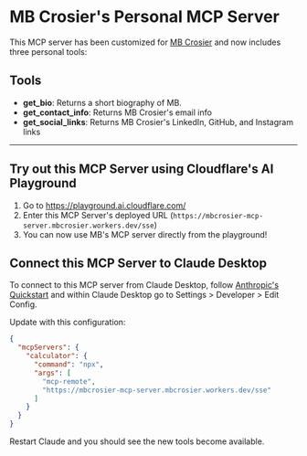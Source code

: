 # MB Crosier's Personal MCP Server

This MCP server has been customized for [MB Crosier](https://www.mbcrosier.com) and now includes three personal tools:

## Tools

- **get_bio**: Returns a short biography of MB.
- **get_contact_info**: Returns MB Crosier's email info
- **get_social_links**: Returns MB Crosier's LinkedIn, GitHub, and Instagram links

---

## Try out this MCP Server using Cloudflare's AI Playground

1. Go to https://playground.ai.cloudflare.com/
2. Enter this MCP Server's deployed URL (`https://mbcrosier-mcp-server.mbcrosier.workers.dev/sse`)
3. You can now use MB's MCP server directly from the playground!


## Connect this MCP Server to Claude Desktop

To connect to this MCP server from Claude Desktop, follow [Anthropic's Quickstart](https://modelcontextprotocol.io/quickstart/user) and within Claude Desktop go to Settings > Developer > Edit Config.

Update with this configuration:

```json
{
  "mcpServers": {
    "calculator": {
      "command": "npx",
      "args": [
        "mcp-remote",
        "https://mbcrosier-mcp-server.mbcrosier.workers.dev/sse" 
      ]
    }
  }
}
```

Restart Claude and you should see the new tools become available. 